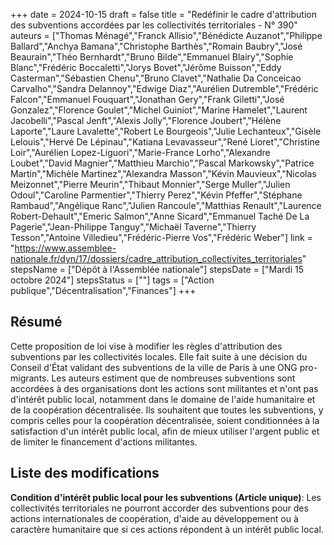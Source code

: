 +++
date = 2024-10-15
draft = false
title = "Redéfinir le cadre d'attribution des subventions accordées par les collectivités territoriales - N° 390"
auteurs = ["Thomas Ménagé","Franck Allisio","Bénédicte Auzanot","Philippe Ballard","Anchya Bamana","Christophe Barthès","Romain Baubry","José Beaurain","Théo Bernhardt","Bruno Bilde","Emmanuel Blairy","Sophie Blanc","Frédéric Boccaletti","Jorys Bovet","Jérôme Buisson","Eddy Casterman","Sébastien Chenu","Bruno Clavet","Nathalie Da Conceicao Carvalho","Sandra Delannoy","Edwige Diaz","Aurélien Dutremble","Frédéric Falcon","Emmanuel Fouquart","Jonathan Gery","Frank Giletti","José Gonzalez","Florence Goulet","Michel Guiniot","Marine Hamelet","Laurent Jacobelli","Pascal Jenft","Alexis Jolly","Florence Joubert","Hélène Laporte","Laure Lavalette","Robert Le Bourgeois","Julie Lechanteux","Gisèle Lelouis","Hervé De Lépinau","Katiana Levavasseur","René Lioret","Christine Loir","Aurélien Lopez-Liguori","Marie-France Lorho","Alexandre Loubet","David Magnier","Matthieu Marchio","Pascal Markowsky","Patrice Martin","Michèle Martinez","Alexandra Masson","Kévin Mauvieux","Nicolas Meizonnet","Pierre Meurin","Thibaut Monnier","Serge Muller","Julien Odoul","Caroline Parmentier","Thierry Perez","Kévin Pfeffer","Stéphane Rambaud","Angélique Ranc","Julien Rancoule","Matthias Renault","Laurence Robert-Dehault","Emeric Salmon","Anne Sicard","Emmanuel Taché De La Pagerie","Jean-Philippe Tanguy","Michaël Taverne","Thierry Tesson","Antoine Villedieu","Frédéric-Pierre Vos","Frédéric Weber"]
link = "https://www.assemblee-nationale.fr/dyn/17/dossiers/cadre_attribution_collectivites_territoriales"
stepsName = ["Dépôt à l'Assemblée nationale"]
stepsDate = ["Mardi 15 octobre 2024"]
stepsStatus = [""]
tags = ["Action publique","Décentralisation","Finances"]
+++

## Résumé

Cette proposition de loi vise à modifier les règles d'attribution des subventions par les collectivités locales. Elle fait suite à une décision du Conseil d'État validant des subventions de la ville de Paris à une ONG pro-migrants. Les auteurs estiment que de nombreuses subventions sont accordées à des organisations dont les actions sont militantes et n'ont pas d'intérêt public local, notamment dans le domaine de l'aide humanitaire et de la coopération décentralisée. Ils souhaitent que toutes les subventions, y compris celles pour la coopération décentralisée, soient conditionnées à la satisfaction d'un intérêt public local, afin de mieux utiliser l'argent public et de limiter le financement d'actions militantes.

## Liste des modifications

**Condition d'intérêt public local pour les subventions (Article unique)**: Les collectivités territoriales ne pourront accorder des subventions pour des actions internationales de coopération, d'aide au développement ou à caractère humanitaire que si ces actions répondent à un intérêt public local.
